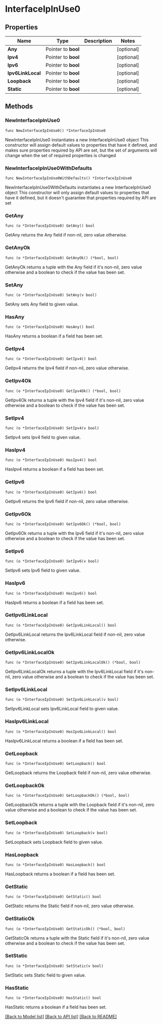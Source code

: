 # InterfaceIpInUse0

## Properties

Name | Type | Description | Notes
------------ | ------------- | ------------- | -------------
**Any** | Pointer to **bool** |  | [optional] 
**Ipv4** | Pointer to **bool** |  | [optional] 
**Ipv6** | Pointer to **bool** |  | [optional] 
**Ipv6LinkLocal** | Pointer to **bool** |  | [optional] 
**Loopback** | Pointer to **bool** |  | [optional] 
**Static** | Pointer to **bool** |  | [optional] 

## Methods

### NewInterfaceIpInUse0

`func NewInterfaceIpInUse0() *InterfaceIpInUse0`

NewInterfaceIpInUse0 instantiates a new InterfaceIpInUse0 object
This constructor will assign default values to properties that have it defined,
and makes sure properties required by API are set, but the set of arguments
will change when the set of required properties is changed

### NewInterfaceIpInUse0WithDefaults

`func NewInterfaceIpInUse0WithDefaults() *InterfaceIpInUse0`

NewInterfaceIpInUse0WithDefaults instantiates a new InterfaceIpInUse0 object
This constructor will only assign default values to properties that have it defined,
but it doesn't guarantee that properties required by API are set

### GetAny

`func (o *InterfaceIpInUse0) GetAny() bool`

GetAny returns the Any field if non-nil, zero value otherwise.

### GetAnyOk

`func (o *InterfaceIpInUse0) GetAnyOk() (*bool, bool)`

GetAnyOk returns a tuple with the Any field if it's non-nil, zero value otherwise
and a boolean to check if the value has been set.

### SetAny

`func (o *InterfaceIpInUse0) SetAny(v bool)`

SetAny sets Any field to given value.

### HasAny

`func (o *InterfaceIpInUse0) HasAny() bool`

HasAny returns a boolean if a field has been set.

### GetIpv4

`func (o *InterfaceIpInUse0) GetIpv4() bool`

GetIpv4 returns the Ipv4 field if non-nil, zero value otherwise.

### GetIpv4Ok

`func (o *InterfaceIpInUse0) GetIpv4Ok() (*bool, bool)`

GetIpv4Ok returns a tuple with the Ipv4 field if it's non-nil, zero value otherwise
and a boolean to check if the value has been set.

### SetIpv4

`func (o *InterfaceIpInUse0) SetIpv4(v bool)`

SetIpv4 sets Ipv4 field to given value.

### HasIpv4

`func (o *InterfaceIpInUse0) HasIpv4() bool`

HasIpv4 returns a boolean if a field has been set.

### GetIpv6

`func (o *InterfaceIpInUse0) GetIpv6() bool`

GetIpv6 returns the Ipv6 field if non-nil, zero value otherwise.

### GetIpv6Ok

`func (o *InterfaceIpInUse0) GetIpv6Ok() (*bool, bool)`

GetIpv6Ok returns a tuple with the Ipv6 field if it's non-nil, zero value otherwise
and a boolean to check if the value has been set.

### SetIpv6

`func (o *InterfaceIpInUse0) SetIpv6(v bool)`

SetIpv6 sets Ipv6 field to given value.

### HasIpv6

`func (o *InterfaceIpInUse0) HasIpv6() bool`

HasIpv6 returns a boolean if a field has been set.

### GetIpv6LinkLocal

`func (o *InterfaceIpInUse0) GetIpv6LinkLocal() bool`

GetIpv6LinkLocal returns the Ipv6LinkLocal field if non-nil, zero value otherwise.

### GetIpv6LinkLocalOk

`func (o *InterfaceIpInUse0) GetIpv6LinkLocalOk() (*bool, bool)`

GetIpv6LinkLocalOk returns a tuple with the Ipv6LinkLocal field if it's non-nil, zero value otherwise
and a boolean to check if the value has been set.

### SetIpv6LinkLocal

`func (o *InterfaceIpInUse0) SetIpv6LinkLocal(v bool)`

SetIpv6LinkLocal sets Ipv6LinkLocal field to given value.

### HasIpv6LinkLocal

`func (o *InterfaceIpInUse0) HasIpv6LinkLocal() bool`

HasIpv6LinkLocal returns a boolean if a field has been set.

### GetLoopback

`func (o *InterfaceIpInUse0) GetLoopback() bool`

GetLoopback returns the Loopback field if non-nil, zero value otherwise.

### GetLoopbackOk

`func (o *InterfaceIpInUse0) GetLoopbackOk() (*bool, bool)`

GetLoopbackOk returns a tuple with the Loopback field if it's non-nil, zero value otherwise
and a boolean to check if the value has been set.

### SetLoopback

`func (o *InterfaceIpInUse0) SetLoopback(v bool)`

SetLoopback sets Loopback field to given value.

### HasLoopback

`func (o *InterfaceIpInUse0) HasLoopback() bool`

HasLoopback returns a boolean if a field has been set.

### GetStatic

`func (o *InterfaceIpInUse0) GetStatic() bool`

GetStatic returns the Static field if non-nil, zero value otherwise.

### GetStaticOk

`func (o *InterfaceIpInUse0) GetStaticOk() (*bool, bool)`

GetStaticOk returns a tuple with the Static field if it's non-nil, zero value otherwise
and a boolean to check if the value has been set.

### SetStatic

`func (o *InterfaceIpInUse0) SetStatic(v bool)`

SetStatic sets Static field to given value.

### HasStatic

`func (o *InterfaceIpInUse0) HasStatic() bool`

HasStatic returns a boolean if a field has been set.


[[Back to Model list]](../README.md#documentation-for-models) [[Back to API list]](../README.md#documentation-for-api-endpoints) [[Back to README]](../README.md)


